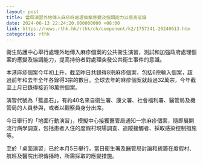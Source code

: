 ```yaml
---
layout: post
title: 當局演習外地傳入麻疹時處理個案應變及協調能力以提高意識
date: 2024-06-13 22:24:20.000000000 +08:00
link: https://news.rthk.hk/rthk/ch/component/k2/1757341-20240613.htm
categories: rthk
---
```


衞生防護中心舉行處理外地傳入麻疹個案的公共衞生演習，測試和加強政府處理個案的應變及協調能力，提高持份者對處理突發公共衞生事件的意識。

本港麻疹個案今年初上升，截至昨日共錄得8宗麻疹個案，包括6宗輸入個案，超過前年和去年全年各錄得3宗的數目。全球去年的麻疹個案就超過32萬宗，今年截至上月已錄得接近18萬宗個案。

演習代號為「藍晶石」，有約40名來自衞生署、康文署、社會福利署、醫管局及機管局的人員參與，或者以觀察員身分出席。

今日舉行的「地面行動演習」，模擬中心接獲醫管局通知一宗麻疹個案，隨即展開流行病學調查，包括患者入住的度假村現場調查、追蹤接觸者、採取感染控制措施等。

至於「桌面演習」已於本月5日舉行，當日衞生署及醫管局討論和統籌在度假村、航班及醫院出現傳播時，所需採取的應變措施。
